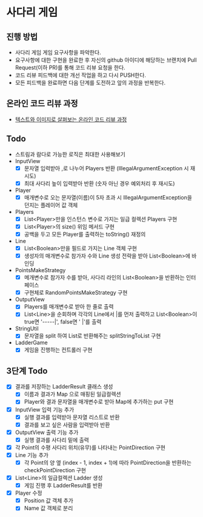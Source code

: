 # 사다리 게임
## 진행 방법
* 사다리 게임 게임 요구사항을 파악한다.
* 요구사항에 대한 구현을 완료한 후 자신의 github 아이디에 해당하는 브랜치에 Pull Request(이하 PR)를 통해 코드 리뷰 요청을 한다.
* 코드 리뷰 피드백에 대한 개선 작업을 하고 다시 PUSH한다.
* 모든 피드백을 완료하면 다음 단계를 도전하고 앞의 과정을 반복한다.

## 온라인 코드 리뷰 과정
* [텍스트와 이미지로 살펴보는 온라인 코드 리뷰 과정](https://github.com/nextstep-step/nextstep-docs/tree/master/codereview)


## Todo
- 스트림과 람다로 가능한 로직은 최대한 사용해보기
- InputView
    - [X] 문자열 입력받아 ,로 나누어 Players 반환 (IllegalArgumentException 시 재시도)
    - [X] 최대 사다리 높이 입력받아 반환 (숫자 아닌 경우 예외처리 후 재시도)
- Player
    - [X] 매개변수로 오는 문자열(이름)이 5자 초과 시 IllegalArgumentException을 던지는 플레이어 값 객체
- Players
    - [X] List\<Player>만을 인스턴스 변수로 가지는 일급 컬렉션 Players 구현
    - [X] List\<Player>의 size() 위임 메서드 구현
    - [X] 공백을 두고 모든 Player를 출력하는 toString() 재정의
- Line
    - [X] List\<Boolean>만을 필드로 가지는 Line 객체 구현
    - [X] 생성자의 매개변수로 참가자 수와 Line 생성 전략을 받아 List\<Boolean>에 바인딩
- PointsMakeStrategy
  - [X] 메개변수로 참가자 수를 받아, 사다리 라인의 List\<Boolean>을 반환하는 인터페이스
  - [X] 구현체로 RandomPointsMakeStrategy 구현
- OutputView
    - [X] Players를 매개변수로 받아 한 줄로 출력
    - [X] List\<Line>을 순회하며 각각의 Line에서 |를 먼저 출력하고 List\<Boolean>이 true면 '-----|', false면 '     |'를 출력
- StringUtil
    - [X] 문자열을 split 하여 List로 반환해주는 splitStringToList 구현
- LadderGame
  - [X] 게임을 진행하는 컨트롤러 구현

## 3단계 Todo
- [X] 결과를 저장하는 LadderResult 클래스 생성
  - [X] 이름과 결과가 Map 으로 매핑된 일급컬렉션
  - [X] Player와 결과 문자열을 매개변수로 받아 Map에 추가하는 put 구현 
- [X] InputView 입력 기능 추가
  - [X] 실행 결과를 입력받아 문자열 리스트로 반환
  - [X] 결과를 보고 싶은 사람을 입력받아 반환
- [X] OutputView 출력 기능 추가
  - [X] 실행 결과를 사다리 밑에 출력
- [X] 각 Point의 수평 사다리 위치(유무)를 나타내는 PointDirection 구현
- [X] Line 기능 추가
  - [X] 각 Point의 양 옆 (index - 1, index + 1)에 따라 PointDirection을 반환하는 checkPointDirection 구현
- [X] List\<Line>의 일급컬렉션 Ladder 생성
  - [X] 게임 진행 후 LadderResult를 반환
- [X] Player 수정
  - [X] Position 값 객체 추가
  - [X] Name 값 객체로 분리